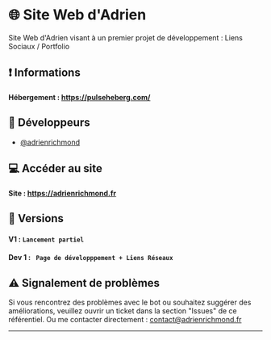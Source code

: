 # 🌐 Site Web d'Adrien

Site Web d'Adrien visant à un premier projet de développement : Liens Sociaux / Portfolio

## ❗ Informations

#### Hébergement :  https://pulseheberg.com/


## 🧩 Développeurs

- [@adrienrichmond](https://github.com/adrienrichmond)


## 💻 Accéder au site

#### Site : https://adrienrichmond.fr 


## 🔐 Versions

#### V1 : `Lancement partiel`
#### Dev 1 : ` Page de développpement + Liens Réseaux`


## ⚠️ Signalement de problèmes

Si vous rencontrez des problèmes avec le bot ou souhaitez suggérer des améliorations, veuillez ouvrir un ticket dans la section "Issues" de ce référentiel.
Ou me contacter directement : contact@adrienrichmond.fr

---
